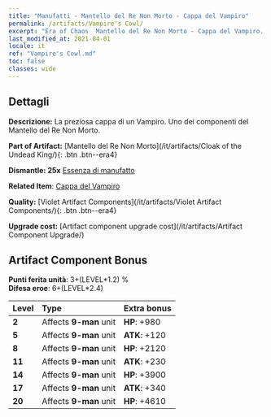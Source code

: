 ```yaml
---
title: "Manufatti - Mantello del Re Non Morto - Cappa del Vampiro"
permalink: /artifacts/Vampire's Cowl/
excerpt: "Era of Chaos  Mantello del Re Non Morto - Cappa del Vampiro. La preziosa cappa di un Vampiro. Uno dei componenti del Mantello del Re Non Morto."
last_modified_at: 2021-04-01
locale: it
ref: "Vampire's Cowl.md"
toc: false
classes: wide
---
```




## Dettagli

 **Descrizione:** La preziosa cappa di un Vampiro. Uno dei componenti del Mantello del Re Non Morto.

 **Part of Artifact:** [Mantello del Re Non Morto](/it/artifacts/Cloak of the Undead King/){: .btn .btn--era4}

 **Dismantle: 25x** [Essenza di manufatto](/it/Items/con_905/)

 **Related Item**: [Cappa del Vampiro](/it/Items/art_130/)

 **Quality:** [Violet Artifact Components](/it/artifacts/Violet Artifact Components/){: .btn .btn--era4}

 **Upgrade cost:** [Artifact component upgrade cost](/it/artifacts/Artifact Component Upgrade/)

## Artifact Component Bonus

  **Punti ferita unità**: 3+(LEVEL\*1.2) %<br/>**Difesa eroe**: 6+(LEVEL\*2.4)

  |  Level  | Type |    Extra bonus  | 
  |:--------|:-----|:----------------| 
  | **2** | Affects **9-man** unit | **HP**: +980 | 
  | **5** | Affects **9-man** unit | **ATK**: +120 | 
  | **8** | Affects **9-man** unit | **HP**: +2120 | 
  | **11** | Affects **9-man** unit | **ATK**: +230 | 
  | **14** | Affects **9-man** unit | **HP**: +3900 | 
  | **17** | Affects **9-man** unit | **ATK**: +340 | 
  | **20** | Affects **9-man** unit | **HP**: +4610 | 
